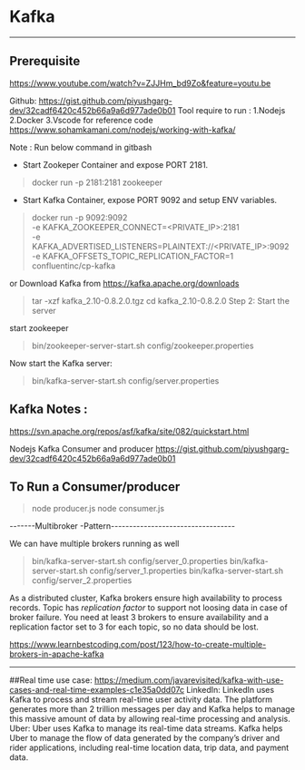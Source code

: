 # Kafka
---------------------
## Prerequisite
https://www.youtube.com/watch?v=ZJJHm_bd9Zo&feature=youtu.be	

Github:
https://gist.github.com/piyushgarg-dev/32cadf6420c452b66a9a6d977ade0b01 
Tool require to run :
1.Nodejs
2.Docker
3.Vscode
for reference code
https://www.sohamkamani.com/nodejs/working-with-kafka/

Note : Run below command in gitbash 

+ Start Zookeper Container and expose PORT 2181.
> docker run -p 2181:2181 zookeeper

+ Start Kafka Container, expose PORT 9092 and setup ENV variables.
> docker run -p 9092:9092 \
> -e KAFKA_ZOOKEEPER_CONNECT=<PRIVATE_IP>:2181 \
> -e KAFKA_ADVERTISED_LISTENERS=PLAINTEXT://<PRIVATE_IP>:9092 \
> -e KAFKA_OFFSETS_TOPIC_REPLICATION_FACTOR=1 \
> confluentinc/cp-kafka

or 
Download Kafka from https://kafka.apache.org/downloads	
> tar -xzf kafka_2.10-0.8.2.0.tgz
> cd kafka_2.10-0.8.2.0
Step 2: Start the server

 start zookeeper
> bin/zookeeper-server-start.sh config/zookeeper.properties

Now start the Kafka server:
> bin/kafka-server-start.sh config/server.properties


## Kafka Notes :
https://svn.apache.org/repos/asf/kafka/site/082/quickstart.html

Nodejs Kafka Consumer and producer 
https://gist.github.com/piyushgarg-dev/32cadf6420c452b66a9a6d977ade0b01

## To Run a Consumer/producer
> node producer.js
> node consumer.js


-------Multibroker -Pattern----------------------------------

We can have multiple brokers running as well
> bin/kafka-server-start.sh config/server_0.properties
> bin/kafka-server-start.sh config/server_1.properties
> bin/kafka-server-start.sh config/server_2.properties


As a distributed cluster, Kafka brokers ensure high availability to process records.
Topic has *replication factor* to support not loosing data in case of broker failure. 
You need at least 3 brokers to ensure availability and a replication factor set to 3 for each topic, so no data should be lost.

https://www.learnbestcoding.com/post/123/how-to-create-multiple-brokers-in-apache-kafka


-------------
##Real time use case:
https://medium.com/javarevisited/kafka-with-use-cases-and-real-time-examples-c1e35a0dd07c
LinkedIn: LinkedIn uses Kafka to process and stream real-time user activity data. The platform generates more than 2 trillion messages per day and Kafka helps to manage this massive amount of data by allowing real-time processing and analysis.
Uber: Uber uses Kafka to manage its real-time data streams. Kafka helps Uber to manage the flow of data generated by the company’s driver and rider applications, including real-time location data, trip data, and payment data.

